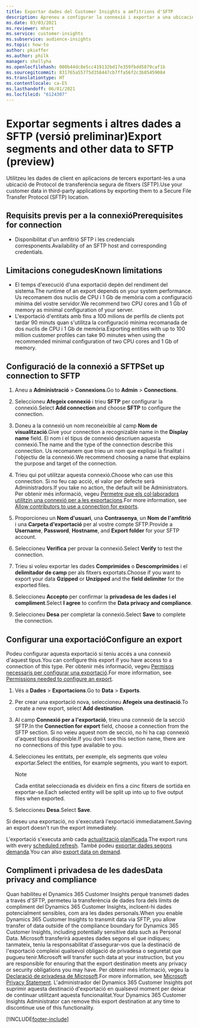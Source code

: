 ```yaml
---
title: Exportar dades del Customer Insights a amfitrions d'SFTP
description: Apreneu a configurar la connexió i exportar a una ubicació SFTP.
ms.date: 03/03/2021
ms.reviewer: mhart
ms.service: customer-insights
ms.subservice: audience-insights
ms.topic: how-to
author: pkieffer
ms.author: philk
manager: shellyha
ms.openlocfilehash: 000b44dc8e5cc419132bd17e359fbdd5879caf1b
ms.sourcegitcommit: 831765a55775d358447cb7ffa56f2c3b85459084
ms.translationtype: HT
ms.contentlocale: ca-ES
ms.lasthandoff: 06/01/2021
ms.locfileid: "6124307"
---
```

# <a name="export-segments-and-other-data-to-sftp-preview"></a><span data-ttu-id="efa1a-103">Exportar segments i altres dades a SFTP (versió preliminar)</span><span class="sxs-lookup"><span data-stu-id="efa1a-103">Export segments and other data to SFTP (preview)</span></span>

<span data-ttu-id="efa1a-104">Utilitzeu les dades de client en aplicacions de tercers exportant-les a una ubicació de Protocol de transferència segura de fitxers (SFTP).</span><span class="sxs-lookup"><span data-stu-id="efa1a-104">Use your customer data in third-party applications by exporting them to a Secure File Transfer Protocol (SFTP) location.</span></span>

## <a name="prerequisites-for-connection"></a><span data-ttu-id="efa1a-105">Requisits previs per a la connexió</span><span class="sxs-lookup"><span data-stu-id="efa1a-105">Prerequisites for connection</span></span>

- <span data-ttu-id="efa1a-106">Disponibilitat d'un amfitrió SFTP i les credencials corresponents.</span><span class="sxs-lookup"><span data-stu-id="efa1a-106">Availability of an SFTP host and corresponding credentials.</span></span>

## <a name="known-limitations"></a><span data-ttu-id="efa1a-107">Limitacions conegudes</span><span class="sxs-lookup"><span data-stu-id="efa1a-107">Known limitations</span></span>

- <span data-ttu-id="efa1a-108">El temps d'execució d'una exportació depèn del rendiment del sistema.</span><span class="sxs-lookup"><span data-stu-id="efa1a-108">The runtime of an export depends on your system performance.</span></span> <span data-ttu-id="efa1a-109">Us recomanem dos nuclis de CPU i 1 Gb de memòria com a configuració mínima del vostre servidor.</span><span class="sxs-lookup"><span data-stu-id="efa1a-109">We recommend two CPU cores and 1 Gb of memory as minimal configuration of your server.</span></span> 
- <span data-ttu-id="efa1a-110">L'exportació d'entitats amb fins a 100 milions de perfils de clients pot tardar 90 minuts quan s'utilitza la configuració mínima recomanada de dos nuclis de CPU i 1 Gb de memòria.</span><span class="sxs-lookup"><span data-stu-id="efa1a-110">Exporting entities with up to 100 million customer profiles can take 90 minutes when using the recommended minimal configuration of two CPU cores and 1 Gb of memory.</span></span> 

## <a name="set-up-connection-to-sftp"></a><span data-ttu-id="efa1a-111">Configuració de la connexió a SFTP</span><span class="sxs-lookup"><span data-stu-id="efa1a-111">Set up connection to SFTP</span></span>

1. <span data-ttu-id="efa1a-112">Aneu a **Administració** > **Connexions**.</span><span class="sxs-lookup"><span data-stu-id="efa1a-112">Go to **Admin** > **Connections**.</span></span>

1. <span data-ttu-id="efa1a-113">Seleccioneu **Afegeix connexió** i trieu **SFTP** per configurar la connexió.</span><span class="sxs-lookup"><span data-stu-id="efa1a-113">Select **Add connection** and choose **SFTP** to configure the connection.</span></span>

1. <span data-ttu-id="efa1a-114">Doneu a la connexió un nom reconeixible al camp **Nom de visualització**.</span><span class="sxs-lookup"><span data-stu-id="efa1a-114">Give your connection a recognizable name in the **Display name** field.</span></span> <span data-ttu-id="efa1a-115">El nom i el tipus de connexió descriuen aquesta connexió.</span><span class="sxs-lookup"><span data-stu-id="efa1a-115">The name and the type of the connection describe this connection.</span></span> <span data-ttu-id="efa1a-116">Us recomanem que trieu un nom que expliqui la finalitat i l'objectiu de la connexió.</span><span class="sxs-lookup"><span data-stu-id="efa1a-116">We recommend choosing a name that explains the purpose and target of the connection.</span></span>

1. <span data-ttu-id="efa1a-117">Trieu qui pot utilitzar aquesta connexió.</span><span class="sxs-lookup"><span data-stu-id="efa1a-117">Choose who can use this connection.</span></span> <span data-ttu-id="efa1a-118">Si no feu cap acció, el valor per defecte serà Administradors.</span><span class="sxs-lookup"><span data-stu-id="efa1a-118">If you take no action, the default will be Administrators.</span></span> <span data-ttu-id="efa1a-119">Per obtenir més informació, vegeu [Permetre que els col·laboradors utilitzin una connexió per a les exportacions](connections.md#allow-contributors-to-use-a-connection-for-exports).</span><span class="sxs-lookup"><span data-stu-id="efa1a-119">For more information, see [Allow contributors to use a connection for exports](connections.md#allow-contributors-to-use-a-connection-for-exports).</span></span>

1. <span data-ttu-id="efa1a-120">Proporcioneu un **Nom d'usuari**, una **Contrasenya**, un **Nom de l'amfitrió** i una **Carpeta d'exportació** per al vostre compte SFTP.</span><span class="sxs-lookup"><span data-stu-id="efa1a-120">Provide a **Username**, **Password**, **Hostname**, and **Export folder** for your SFTP account.</span></span>

1. <span data-ttu-id="efa1a-121">Seleccioneu **Verifica** per provar la connexió.</span><span class="sxs-lookup"><span data-stu-id="efa1a-121">Select **Verify** to test the connection.</span></span>

1. <span data-ttu-id="efa1a-122">Trieu si voleu exportar les dades **Comprimides** o **Descomprimides** i el **delimitador de camp** per als fitxers exportats.</span><span class="sxs-lookup"><span data-stu-id="efa1a-122">Choose if you want to export your data **Gzipped** or **Unzipped** and the **field delimiter** for the exported files.</span></span>

1. <span data-ttu-id="efa1a-123">Seleccioneu **Accepto** per confirmar la **privadesa de les dades i el compliment**.</span><span class="sxs-lookup"><span data-stu-id="efa1a-123">Select **I agree** to confirm the **Data privacy and compliance**.</span></span>

1. <span data-ttu-id="efa1a-124">Seleccioneu **Desa** per completar la connexió.</span><span class="sxs-lookup"><span data-stu-id="efa1a-124">Select **Save** to complete the connection.</span></span>

## <a name="configure-an-export"></a><span data-ttu-id="efa1a-125">Configurar una exportació</span><span class="sxs-lookup"><span data-stu-id="efa1a-125">Configure an export</span></span>

<span data-ttu-id="efa1a-126">Podeu configurar aquesta exportació si teniu accés a una connexió d'aquest tipus.</span><span class="sxs-lookup"><span data-stu-id="efa1a-126">You can configure this export if you have access to a connection of this type.</span></span> <span data-ttu-id="efa1a-127">Per obtenir més informació, vegeu [Permisos necessaris per configurar una exportació](export-destinations.md#set-up-a-new-export).</span><span class="sxs-lookup"><span data-stu-id="efa1a-127">For more information, see [Permissions needed to configure an export](export-destinations.md#set-up-a-new-export).</span></span>

1. <span data-ttu-id="efa1a-128">Vés a **Dades** > **Exportacions**.</span><span class="sxs-lookup"><span data-stu-id="efa1a-128">Go to **Data** > **Exports**.</span></span>

1. <span data-ttu-id="efa1a-129">Per crear una exportació nova, seleccioneu **Afegeix una destinació**.</span><span class="sxs-lookup"><span data-stu-id="efa1a-129">To create a new export, select **Add destination**.</span></span>

1. <span data-ttu-id="efa1a-130">Al camp **Connexió per a l'exportació**, trieu una connexió de la secció SFTP.</span><span class="sxs-lookup"><span data-stu-id="efa1a-130">In the **Connection for export** field, choose a connection from the SFTP section.</span></span> <span data-ttu-id="efa1a-131">Si no veieu aquest nom de secció, no hi ha cap connexió d'aquest tipus disponible.</span><span class="sxs-lookup"><span data-stu-id="efa1a-131">If you don't see this section name, there are no connections of this type available to you.</span></span>

1. <span data-ttu-id="efa1a-132">Seleccioneu les entitats, per exemple, els segments que voleu exportar.</span><span class="sxs-lookup"><span data-stu-id="efa1a-132">Select the entities, for example segments, you want to export.</span></span>

   > [!NOTE]
   > <span data-ttu-id="efa1a-133">Cada entitat seleccionada es divideix en fins a cinc fitxers de sortida en exportar-se.</span><span class="sxs-lookup"><span data-stu-id="efa1a-133">Each selected entity will be split up into up to five output files when exported.</span></span> 

1. <span data-ttu-id="efa1a-134">Seleccioneu **Desa**.</span><span class="sxs-lookup"><span data-stu-id="efa1a-134">Select **Save**.</span></span>

<span data-ttu-id="efa1a-135">Si deseu una exportació, no s'executarà l'exportació immediatament.</span><span class="sxs-lookup"><span data-stu-id="efa1a-135">Saving an export doesn't run the export immediately.</span></span>

<span data-ttu-id="efa1a-136">L'exportació s'executa amb cada [actualització planificada](system.md#schedule-tab).</span><span class="sxs-lookup"><span data-stu-id="efa1a-136">The export runs with every [scheduled refresh](system.md#schedule-tab).</span></span> <span data-ttu-id="efa1a-137">També podeu [exportar dades segons demanda](export-destinations.md#run-exports-on-demand).</span><span class="sxs-lookup"><span data-stu-id="efa1a-137">You can also [export data on demand](export-destinations.md#run-exports-on-demand).</span></span> 

## <a name="data-privacy-and-compliance"></a><span data-ttu-id="efa1a-138">Compliment i privadesa de les dades</span><span class="sxs-lookup"><span data-stu-id="efa1a-138">Data privacy and compliance</span></span>

<span data-ttu-id="efa1a-139">Quan habiliteu el Dynamics 365 Customer Insights perquè transmeti dades a través d'SFTP, permeteu la transferència de dades fora dels límits de compliment del Dynamics 365 Customer Insights, incloent-hi dades potencialment sensibles, com ara les dades personals.</span><span class="sxs-lookup"><span data-stu-id="efa1a-139">When you enable Dynamics 365 Customer Insights to transmit data via SFTP, you allow transfer of data outside of the compliance boundary for Dynamics 365 Customer Insights, including potentially sensitive data such as Personal Data.</span></span> <span data-ttu-id="efa1a-140">Microsoft transferirà aquestes dades segons el que indiqueu; tanmateix, teniu la responsabilitat d'assegurar-vos que la destinació de l'exportació compleixi qualsevol obligació de privadesa o seguretat que pugueu tenir.</span><span class="sxs-lookup"><span data-stu-id="efa1a-140">Microsoft will transfer such data at your instruction, but you are responsible for ensuring that the export destination meets any privacy or security obligations you may have.</span></span> <span data-ttu-id="efa1a-141">Per obtenir més informació, vegeu la [Declaració de privadesa de Microsoft](https://go.microsoft.com/fwlink/?linkid=396732).</span><span class="sxs-lookup"><span data-stu-id="efa1a-141">For more information, see [Microsoft Privacy Statement](https://go.microsoft.com/fwlink/?linkid=396732).</span></span>
<span data-ttu-id="efa1a-142">L'administrador del Dynamics 365 Customer Insights pot suprimir aquesta destinació d'exportació en qualsevol moment per deixar de continuar utilitzant aquesta funcionalitat.</span><span class="sxs-lookup"><span data-stu-id="efa1a-142">Your Dynamics 365 Customer Insights Administrator can remove this export destination at any time to discontinue use of this functionality.</span></span>

[!INCLUDE[footer-include](../includes/footer-banner.md)]
